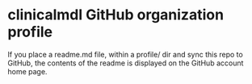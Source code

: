 # clinicalmdl GitHub organization profile

If you place a readme.md file, within a profile/ dir and sync this repo to GitHub, the contents of the readme is displayed on the GitHub account home page.
